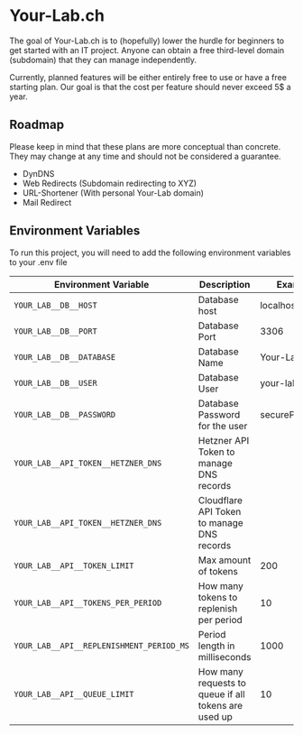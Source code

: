
# Your-Lab.ch

The goal of Your-Lab.ch is to (hopefully) lower the hurdle for beginners to get started with an IT project.
Anyone can obtain a free third-level domain (subdomain) that they can manage independently.

Currently, planned features will be either entirely free to use or have a free starting plan. Our goal is that the cost per feature should never exceed 5$ a year.


## Roadmap

Please keep in mind that these plans are more conceptual than concrete.   
They may change at any time and should not be considered a guarantee.  
- DynDNS
- Web Redirects (Subdomain redirecting to XYZ)
- URL-Shortener (With personal Your-Lab domain)
- Mail Redirect
## Environment Variables

To run this project, you will need to add the following environment variables to your .env file

| Environment Variable                     | Description                                          | Example        | Default |
|------------------------------------------|------------------------------------------------------|----------------|---------|
| `YOUR_LAB__DB__HOST`                     | Database host                                        | localhost      | -       |
| `YOUR_LAB__DB__PORT`                     | Database Port                                        | 3306           | 5432    |
| `YOUR_LAB__DB__DATABASE`                 | Database Name                                        | Your-Lab-DB    | -       |
| `YOUR_LAB__DB__USER`                     | Database User                                        | your-lab       | -       |
| `YOUR_LAB__DB__PASSWORD`                 | Database Password for the user                       | securePassword | -       |
| `YOUR_LAB__API_TOKEN__HETZNER_DNS`       | Hetzner API Token to manage DNS records              |                | -       |
| `YOUR_LAB__API_TOKEN__HETZNER_DNS`       | Cloudflare API Token to manage DNS records           |                | -       |
| `YOUR_LAB__API__TOKEN_LIMIT`             | Max amount of tokens                                 | 200            | 100     |
| `YOUR_LAB__API__TOKENS_PER_PERIOD`       | How many tokens to replenish per period              | 10             | 1       |
| `YOUR_LAB__API__REPLENISHMENT_PERIOD_MS` | Period length in milliseconds                        | 1000           | 600     |
| `YOUR_LAB__API__QUEUE_LIMIT`             | How many requests to queue if all tokens are used up | 10             | 0       |
